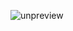<p><img src="https://static001.geekbang.org/resource/image/9c/fe/9cb3a84ee91d8f8c1849e1bd7bc4a8fe.jpg" alt="unpreview"></p><!-- [[[read_end]]] -->